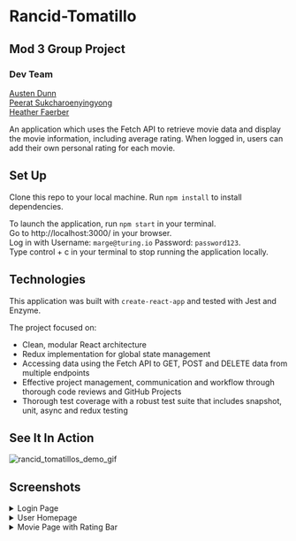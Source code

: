 # Rancid-Tomatillo
## Mod 3 Group Project
### Dev Team
[Austen Dunn](https://github.com/Dunn-Austen)  
[Peerat Sukcharoenyingyong](https://github.com/peeratmac)  
[Heather Faerber](https://github.com/hfaerber)  

An application which uses the Fetch API to retrieve movie data and display the
movie information, including average rating. When logged in, users can add their
 own personal rating for each movie.

## Set Up
Clone this repo to your local machine.  Run `npm install` to install
dependencies.  

To launch the application, run `npm start` in your terminal.  
Go to http://localhost:3000/ in your browser.  
Log in with Username: `marge@turing.io` Password: `password123`.  
Type control + c in your terminal to stop running the application locally.  

## Technologies
This application was built with `create-react-app` and tested with Jest and
Enzyme.  

The project focused on:
- Clean, modular React architecture
- Redux implementation for global state management
- Accessing data using the Fetch API to GET, POST and DELETE data from multiple endpoints
- Effective project management, communication and workflow through thorough code
reviews and GitHub Projects
- Thorough test coverage with a robust test suite that includes snapshot, unit,
async and redux testing

## See It In Action
![rancid_tomatillos_demo_gif](https://user-images.githubusercontent.com/48163945/71852056-c9c95580-30cf-11ea-9386-3b990729f4c5.gif)

## Screenshots
<details>
 <summary>Login Page</summary>  

 ![LoginPageRancidTom](https://user-images.githubusercontent.com/48163945/71855757-d9e63280-30d9-11ea-81c4-9bc9402d0227.png)  

</details>
 
<details> 
 <summary>User Homepage</summary>  
 
 ![UserHomepageRancidTom](https://user-images.githubusercontent.com/48163945/71855571-53315580-30d9-11ea-8cd9-4e78206a6978.jpg)  
</details>
 
<details> 
 <summary>Movie Page with Rating Bar</summary>  
 
 ![MoviePagewithRatingsBar](https://user-images.githubusercontent.com/48163945/71855597-65ab8f00-30d9-11ea-9aa4-9b1b64a7d296.jpg)  
 
</details>
